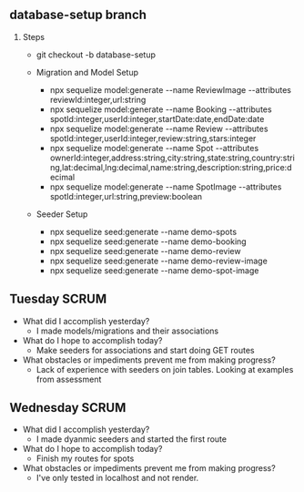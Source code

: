 ## database-setup branch
1. Steps
    - git checkout -b database-setup

    - Migration and Model Setup

        - npx sequelize model:generate --name ReviewImage --attributes reviewId:integer,url:string
        - npx sequelize model:generate --name Booking --attributes spotId:integer,userId:integer,startDate:date,endDate:date
        - npx sequelize model:generate --name Review --attributes spotId:integer,userId:integer,review:string,stars:integer
        - npx sequelize model:generate --name Spot --attributes ownerId:integer,address:string,city:string,state:string,country:string,lat:decimal,lng:decimal,name:string,description:string,price:decimal
        - npx sequelize model:generate --name SpotImage --attributes spotId:integer,url:string,preview:boolean

    - Seeder Setup

        - npx sequelize seed:generate --name demo-spots
        - npx sequelize seed:generate --name demo-booking
        - npx sequelize seed:generate --name demo-review
        - npx sequelize seed:generate --name demo-review-image
        - npx sequelize seed:generate --name demo-spot-image


## Tuesday SCRUM
  - What did I accomplish yesterday?
    - I made models/migrations and their associations
  - What do I hope to accomplish today?
    - Make seeders for associations and start doing GET routes
  - What obstacles or impediments prevent me from making progress?
    - Lack of experience with seeders on join tables. Looking at examples from assessment


## Wednesday SCRUM
  - What did I accomplish yesterday?
    - I made dyanmic seeders and started the first route
  - What do I hope to accomplish today?
    - Finish my routes for spots
  - What obstacles or impediments prevent me from making progress?
    - I've only tested in localhost and not render.

